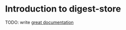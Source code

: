 # Introduction to digest-store

TODO: write [great documentation](http://jacobian.org/writing/what-to-write/)
